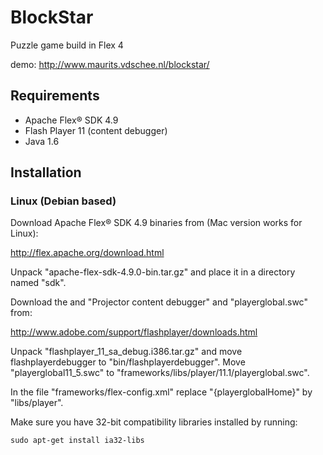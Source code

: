 BlockStar
=========

Puzzle game build in Flex 4

demo: http://www.maurits.vdschee.nl/blockstar/

## Requirements

- Apache Flex® SDK 4.9
- Flash Player 11 (content debugger)
- Java 1.6

## Installation

### Linux (Debian based)

Download Apache Flex® SDK 4.9 binaries from (Mac version works for Linux):

http://flex.apache.org/download.html

Unpack "apache-flex-sdk-4.9.0-bin.tar.gz" and place it in a directory named "sdk".

Download the and "Projector content debugger" and "playerglobal.swc" from:

http://www.adobe.com/support/flashplayer/downloads.html

Unpack "flashplayer_11_sa_debug.i386.tar.gz" and move flashplayerdebugger to "bin/flashplayerdebugger".
Move "playerglobal11_5.swc" to "frameworks/libs/player/11.1/playerglobal.swc".

In the file "frameworks/flex-config.xml" replace "{playerglobalHome}" by "libs/player".

Make sure you have 32-bit compatibility libraries installed by running:

    sudo apt-get install ia32-libs
